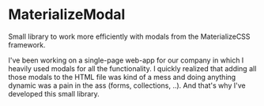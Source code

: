 # MaterializeModal
Small library to work more efficiently with modals from the MaterializeCSS framework.

I've been working on a single-page web-app for our company in which I heavily used modals for all the functionality. I quickly realized that adding all those modals to the HTML file was kind of a mess and doing anything dynamic was a pain in the ass (forms, collections, ..).
And that's why I've developed this small library.
